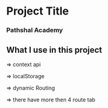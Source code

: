 # Project Title
###  Pathshal Academy 


## What I use in this project
=> context api

=> localStorage

=> dynamic Routing

=> there have more then 4 route tab
